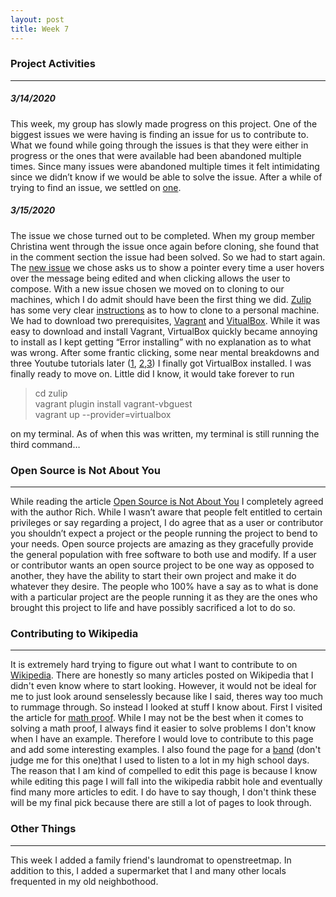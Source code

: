 ```yaml
---
layout: post
title: Week 7
---
```


### Project Activities
---
##### 3/14/2020

This week, my group has slowly made progress on this project. One of the biggest issues we were having is finding an issue for
us to contribute to. What we found while going through the issues is that they were either in progress or the ones that were
available had been abandoned multiple times. Since many issues were abandoned multiple times it felt intimidating since we
didn’t know if we would be able to solve the issue. After a while of trying to find an issue, we settled on
[one](https://github.com/zulip/zulip/issues/12249).

##### 3/15/2020
The issue we chose turned out to be completed. When my group member Christina went through the issue once again before
cloning, she found that in the comment section the issue had been solved. So we had to start again. The
[new issue](https://github.com/zulip/zulip/issues/3938) we chose asks us to show a pointer every time a user hovers over
the message being edited and when clicking allows the user to compose. With a new issue chosen we moved on to cloning to our
machines, which I do admit should have been the first thing we did. [Zulip](https://github.com/zulip/zulip) has some very
clear [instructions](https://zulip.readthedocs.io/en/latest/development/setup-vagrant.html#macos) as to how to clone to a
personal machine. We had to download two prerequisites, [Vagrant](https://www.vagrantup.com/downloads.html) and
[VitualBox](https://www.virtualbox.org/wiki/Downloads). While it was easy to download and install Vagrant, VirtualBox quickly
became annoying to install as I kept getting “Error installing” with no explanation as to what was wrong. After some frantic
clicking, some near mental breakdowns and three Youtube tutorials later ([1](https://www.youtube.com/watch?v=lEvM-No4eQo),
[2](https://www.youtube.com/watch?v=rNV5JmxtKP4),[3](https://www.youtube.com/watch?v=oQwdu7DQiHU)) I finally got VirtualBox
installed. I was finally ready to move on. Little did I know, it would take forever to run
> cd zulip  
  vagrant plugin install vagrant-vbguest  
  vagrant up --provider=virtualbox

on my terminal. As of when this was written, my terminal is still running the third command…

### Open Source is Not About You
---
While reading the article [Open Source is Not About You](https://gist.github.com/richhickey/1563cddea1002958f96e7ba9519972d9)
I completely agreed with the author Rich. While I wasn’t aware that people felt entitled to certain privileges or say
regarding a project, I do agree that as a user or contributor you shouldn’t expect a project or the people running the project
to bend to your needs. Open source projects are amazing as they gracefully provide the general population with free software
to both use and modify. If a user or contributor wants an open source project to be one way as opposed to
another, they have the ability to start their own project and make it do whatever they desire. The people who 100% have a say
as to what is done with a particular project are the people running it as they are the ones who brought this project to life
and have possibly sacrificed a lot to do so.

### Contributing to Wikipedia
---
It is extremely hard trying to figure out what I want to contribute to on [Wikipedia](https://en.wikipedia.org/wiki/Main_Page). There are honestly so many articles posted on Wikipedia that I didn't even know where to start looking. However, it would not be ideal for me to just look around senselessly because like I said, theres way too much to rummage through. So instead I looked at stuff I know about. First I visited the article for [math proof](https://en.wikipedia.org/wiki/Mathematical_proof). While I may not be the best when it comes to solving a math proof, I always find it easier to solve problems I don't know when I have an example. Therefore I would love to contribute to this page and add some interesting examples. I also found the page for a [band](https://en.wikipedia.org/wiki/Black_Veil_Brides) (don't judge me for this one)that I used to listen to a lot in my high school days. The reason that I am kind of compelled to edit this page is because I know while editing this page I will fall into the wikipedia rabbit hole and eventually find many more articles to edit. I do have to say though, I don't think these will be my final pick because there are still a lot of pages to look through. 

### Other Things
---
This week I added a family friend's laundromat to openstreetmap. In addition to this, I added a supermarket that I and many
other locals frequented in my old neighbothood.
